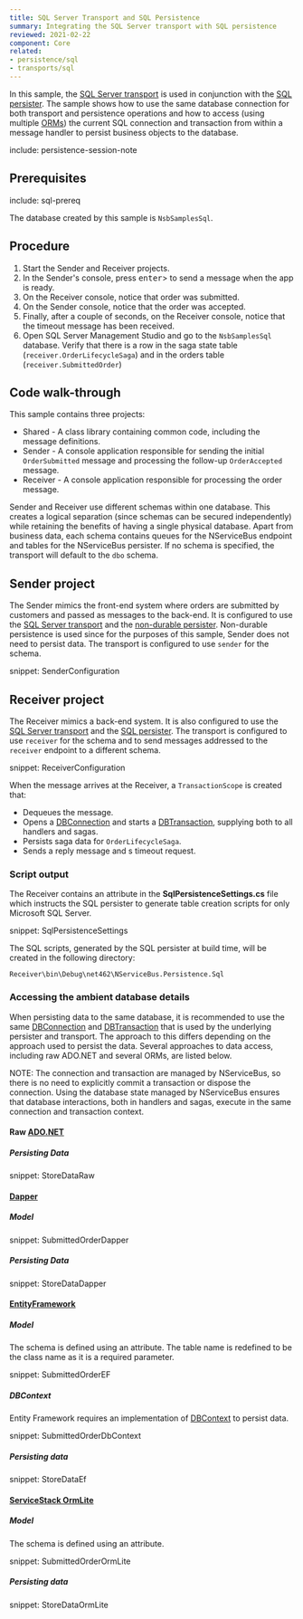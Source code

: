 ```yaml
---
title: SQL Server Transport and SQL Persistence
summary: Integrating the SQL Server transport with SQL persistence
reviewed: 2021-02-22
component: Core
related:
- persistence/sql
- transports/sql
---
```


In this sample, the [SQL Server transport](/transports/sql/) is used in conjunction with the [SQL persister](/persistence/sql/). The sample shows how to use the same database connection for both transport and persistence operations and how to access (using multiple [ORMs](https://en.wikipedia.org/wiki/Object-relational_mapping)) the current SQL connection and transaction from within a message handler to persist business objects to the database.

include: persistence-session-note


## Prerequisites

include: sql-prereq

The database created by this sample is `NsbSamplesSql`.


## Procedure

 1. Start the Sender and Receiver projects.
 1. In the Sender's console, press <kbd>enter</kbd>> to send a message when the app is ready.
 1. On the Receiver console, notice that order was submitted.
 1. On the Sender console, notice that the order was accepted.
 1. Finally, after a couple of seconds, on the Receiver console, notice that the timeout message has been received.
 1. Open SQL Server Management Studio and go to the `NsbSamplesSql` database. Verify that there is a row in the saga state table (`receiver.OrderLifecycleSaga`) and in the orders table (`receiver.SubmittedOrder`)


## Code walk-through

This sample contains three projects:

 * Shared - A class library containing common code, including the message definitions.
 * Sender - A console application responsible for sending the initial `OrderSubmitted` message and processing the follow-up `OrderAccepted` message.
 * Receiver - A console application responsible for processing the order message.

Sender and Receiver use different schemas within one database. This creates a logical separation (since schemas can be secured independently) while retaining the benefits of having a single physical database. Apart from business data, each schema contains queues for the NServiceBus endpoint and tables for the NServiceBus persister. If no schema is specified, the transport will default to the `dbo` schema.


## Sender project

The Sender mimics the front-end system where orders are submitted by customers and passed as messages to the back-end. It is configured to use the [SQL Server transport](/transports/sql/) and the [non-durable persister](/persistence/non-durable/). Non-durable persistence is used since for the purposes of this sample, Sender does not need to persist data. The transport is configured to use `sender` for the schema.

snippet: SenderConfiguration


## Receiver project

The Receiver mimics a back-end system. It is also configured to use the [SQL Server transport](/transports/sql/) and the [SQL persister](/persistence/sql/). The transport is configured to use `receiver` for the schema and to send messages addressed to the `receiver` endpoint to a different schema.

snippet: ReceiverConfiguration

When the message arrives at the Receiver, a `TransactionScope` is created that:

 * Dequeues the message.
 * Opens a [DBConnection](https://msdn.microsoft.com/en-us/library/system.data.common.dbconnection.aspx) and starts a [DBTransaction](https://msdn.microsoft.com/en-us/library/system.data.common.dbtransaction.aspx), supplying both to all handlers and sagas.
 * Persists saga data for `OrderLifecycleSaga`.
 * Sends a reply message and s timeout request.


### Script output

The Receiver contains an attribute in the **SqlPersistenceSettings.cs** file which instructs the SQL persister to generate table creation scripts for only Microsoft SQL Server.

snippet: SqlPersistenceSettings

The SQL scripts, generated by the SQL persister at build time, will be created in the following directory:

```
Receiver\bin\Debug\net462\NServiceBus.Persistence.Sql
```


### Accessing the ambient database details

When persisting data to the same database, it is recommended to use the same [DBConnection](https://msdn.microsoft.com/en-us/library/system.data.common.dbconnection.aspx) and [DBTransaction](https://msdn.microsoft.com/en-us/library/system.data.common.dbtransaction.aspx) that is used by the underlying persister and transport. The approach to this differs depending on the approach used to persist the data. Several approaches to data access, including raw ADO.NET and several ORMs, are listed below.

NOTE: The connection and transaction are managed by NServiceBus, so there is no need to explicitly commit a transaction or dispose the connection. Using the database state managed by NServiceBus ensures that database interactions, both in handlers and sagas, execute in the same connection and transaction context.


#### Raw [ADO.NET](https://docs.microsoft.com/en-us/dotnet/framework/data/adonet/ado-net-overview)


##### Persisting Data

snippet: StoreDataRaw


#### [Dapper](https://github.com/StackExchange/Dapper)


##### Model

snippet: SubmittedOrderDapper


##### Persisting Data

snippet: StoreDataDapper


#### [EntityFramework](https://docs.microsoft.com/en-us/ef/core/)


##### Model

The schema is defined using an attribute. The table name is redefined to be the class name as it is a required parameter.

snippet: SubmittedOrderEF


##### DBContext

Entity Framework requires an implementation of [DBContext](https://docs.microsoft.com/en-us/ef/core/miscellaneous/configuring-dbcontext) to persist data.

snippet: SubmittedOrderDbContext


##### Persisting data

snippet: StoreDataEf


#### [ServiceStack OrmLite](https://github.com/ServiceStack/ServiceStack.OrmLite)


##### Model

The schema is defined using an attribute.

snippet: SubmittedOrderOrmLite


##### Persisting data

snippet: StoreDataOrmLite

